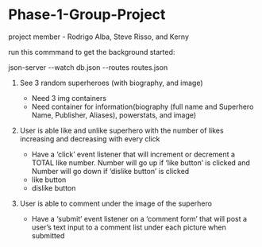 # Phase-1-Group-Project
project member - Rodrigo Alba, Steve Risso, and Kerny

run this commmand to get the background started:

json-server --watch db.json --routes routes.json

1. See 3 random superheroes (with biography, and image)
    - Need 3 img containers
    - Need container for information(biography (full name and Superhero Name, Publisher, Aliases), powerstats, and image)

2. User is able like and unlike superhero with the number of likes increasing and decreasing with every click 
    - Have a ‘click’ event listener that will increment or decrement a TOTAL like number. Number will go up if ‘like button’ is clicked and Number will go down if ‘dislike button’  is clicked 
    - like button 
    - dislike button
3. User is able to comment under the image of the superhero
    - Have a ‘submit’ event listener on a ‘comment form’ that will post a user’s text input to a comment list under each picture when submitted

